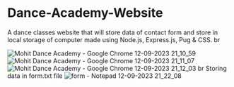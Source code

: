 # Dance-Academy-Website
A dance classes website that will store data of contact form and store in local storage of computer made using Node.js, Express.js, Pug &amp; CSS.
br

![Mohit Dance Academy - Google Chrome 12-09-2023 21_10_59](https://github.com/mtg718/Dance-Academy-Website/assets/135738292/f4f589da-6fbc-43e6-8c5b-dfd70427468e)
![Mohit Dance Academy - Google Chrome 12-09-2023 21_11_07](https://github.com/mtg718/Dance-Academy-Website/assets/135738292/d5a117ef-d89d-4cd7-81a1-0c3b57261830)
![Mohit Dance Academy - Google Chrome 12-09-2023 21_12_03](https://github.com/mtg718/Dance-Academy-Website/assets/135738292/6eb1ed39-045b-4614-8c08-6edefff7304b)
br
Storing data in form.txt file
![form - Notepad 12-09-2023 21_22_08](https://github.com/mtg718/Dance-Academy-Website/assets/135738292/c1b9e093-71c5-41dd-b98e-d23f8d301450)

